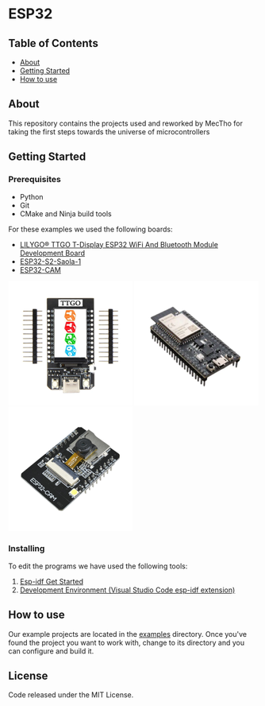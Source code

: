 # ESP32

## Table of Contents

- [About](#about)
- [Getting Started](#getting_started)
- [How to use](#usage)

## About <a name = "about"></a>


This repository contains the projects used and reworked by MecTho for taking the first steps towards the universe of microcontrollers
## Getting Started <a name = "getting_started"></a>


### Prerequisites
- Python 
- Git 
- CMake and Ninja build tools



For these examples we used the following boards:
- [LILYGO® TTGO T-Display ESP32 WiFi And Bluetooth Module Development Board](http://www.lilygo.cn/prod_view.aspx?TypeId=50033&Id=1126&FId=t3:50033:3)
- [ESP32-S2-Saola-1](https://docs.espressif.com/projects/esp-idf/en/latest/esp32s2/hw-reference/esp32s2/user-guide-saola-1-v1.2.html)
- [ESP32-CAM](https://randomnerdtutorials.com/esp32-cam-ai-thinker-pinout/)

<p float="left">
<img width="250" height="250" src="/resources/808b45ee-f288-4048-a4a9-b21a5d1c7e13.jpg"/>
<img width="250" height="250" src="/resources/ESP32-S2-SAOLA-1R.jpg"/>
<img width="250" height="250" src="/resources/DEBO_CAM_ESP32_001.jpg"/>
 </p>
 

### Installing

To edit the programs we have used the following tools:
1) [Esp-idf Get Started](https://docs.espressif.com/projects/esp-idf/en/latest/esp32/get-started/index.html)
2) [Development Environment (Visual Studio Code esp-idf extension)](https://github.com/espressif/vscode-esp-idf-extension/blob/master/docs/tutorial/install.md)


## How to use <a name = "usage"></a>
Our example projects are located in the [examples](https://github.com/mectho/esp32/tree/main/examples) directory. Once you've found the project you want to work with, change to its directory and you can configure and build it.


## License

Code released under the MIT License.
